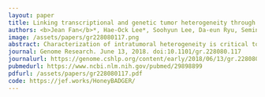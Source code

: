 ```yaml
---
layout: paper
title: Linking transcriptional and genetic tumor heterogeneity through allele analysis of single-cell RNA-seq data
authors: <b>Jean Fan</b>*, Hae-Ock Lee*, Soohyun Lee, Da-eun Ryu, Semin Lee, Catherine Xue, Seok Jin Kim, Kihyun Kim, Nikolas Barkas, Peter J Park, Woong-Yang Park and Peter V Kharchenko
image: /assets/papers/gr228080117.png
abstract: Characterization of intratumoral heterogeneity is critical to cancer therapy, as presence of phenotypically diverse cell populations commonly fuels relapse and resistance to treatment. Although genetic variation is a well-studied source of intratumoral heterogeneity, the functional impact of most genetic alterations remains unclear. Even less understood is the relative importance of other factors influencing heterogeneity, such as epigenetic state or tumor microenvironment. To investigate the relationship between genetic and transcriptional heterogeneity in a context of cancer progression, we devised a computational approach called HoneyBADGER to identify copy number variation and loss-of-heterozygosity in individual cells from single-cell RNA-sequencing data. By integrating allele and normalized expression information, HoneyBADGER is able to identify and infer the presence of subclone-specific alterations in individual cells and reconstruct underlying subclonal architecture. Examining several tumor types, we show that HoneyBADGER is effective at identifying deletion, amplifications, and copy-neutral loss-of-heterozygosity events, and is capable of robustly identifying subclonal focal alterations as small as 10 megabases. We further apply HoneyBADGER to analyze single cells from a progressive multiple myeloma patient to identify major genetic subclones that exhibit distinct transcriptional signatures relevant to cancer progression. Surprisingly, other prominent transcriptional subpopulations within these tumors did not line up with the genetic subclonal structure, and were likely driven by alternative, non-clonal mechanisms. These results highlight the need for integrative analysis to understand the molecular and phenotypic heterogeneity in cancer.
journal: Genome Research. June 13, 2018. doi:10.1101/gr.228080.117
journalurl: https://genome.cshlp.org/content/early/2018/06/13/gr.228080.117
pubmedurl: https://www.ncbi.nlm.nih.gov/pubmed/29898899
pdfurl: /assets/papers/gr228080117.pdf
code: https://jef.works/HoneyBADGER/
---
```

